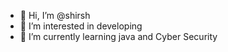 - 👋 Hi, I’m @shirsh
- 👀 I’m interested in developing
- 🌱 I’m currently learning java and Cyber Security

<!---
godwolf1521/godwolf1521 is a ✨ special ✨ repository because its `README.md` (this file) appears on your GitHub profile.
You can click the Preview link to take a look at your changes.
--->
